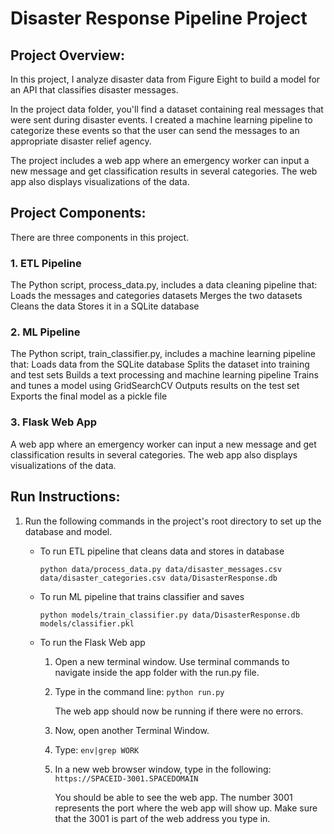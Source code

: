 # Disaster Response Pipeline Project

## Project Overview:
In this project, I analyze disaster data from Figure Eight to build a model for an API that classifies disaster messages.

In the project data folder, you'll find a dataset containing real messages that were sent during disaster events. I created a machine learning pipeline to categorize these events so that the user can send the messages to an appropriate disaster relief agency.

The project includes a web app where an emergency worker can input a new message and get classification results in several categories. The web app also displays visualizations of the data.

## Project Components:
There are three components in this project.

### 1. ETL Pipeline
The Python script, process_data.py, includes a data cleaning pipeline that:
Loads the messages and categories datasets
Merges the two datasets
Cleans the data
Stores it in a SQLite database

### 2. ML Pipeline
The Python script, train_classifier.py, includes a machine learning pipeline that:
Loads data from the SQLite database
Splits the dataset into training and test sets
Builds a text processing and machine learning pipeline
Trains and tunes a model using GridSearchCV
Outputs results on the test set
Exports the final model as a pickle file

### 3. Flask Web App
A web app where an emergency worker can input a new message and get classification results in several categories. The web app also displays visualizations of the data.


## Run Instructions:
1. Run the following commands in the project's root directory to set up the database and model.

    - To run ETL pipeline that cleans data and stores in database
        
        `python data/process_data.py data/disaster_messages.csv data/disaster_categories.csv data/DisasterResponse.db`
    - To run ML pipeline that trains classifier and saves
        
        `python models/train_classifier.py data/DisasterResponse.db models/classifier.pkl`
    - To run the Flask Web app
        1. Open a new terminal window. Use terminal commands to navigate inside the app folder with the run.py                file.
        2. Type in the command line: `python run.py`
           
           The web app should now be running if there were no errors.
        4. Now, open another Terminal Window.
        5. Type: `env|grep WORK`
        6. In a new web browser window, type in the following: 
           `https://SPACEID-3001.SPACEDOMAIN`
           
           You should be able to see the web app. The number 3001 represents the port where the web app will show            up. Make sure that the 3001 is part of the web address you type in.
